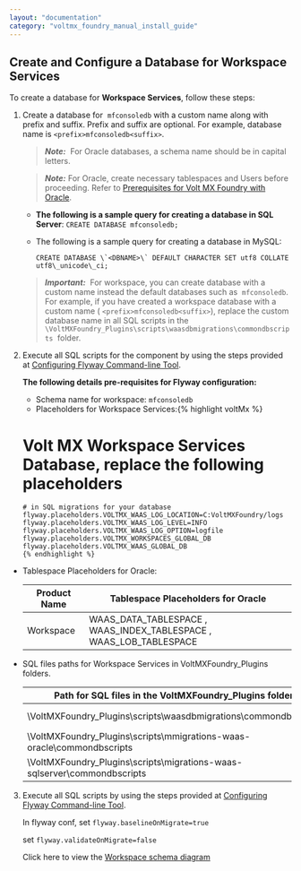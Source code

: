 ```yaml
---
layout: "documentation"
category: "voltmx_foundry_manual_install_guide"
---
```

                              

Create and Configure a Database for Workspace Services
------------------------------------------------------

To create a database for **Workspace Services**, follow these steps:

1.  Create a database for  `mfconsoledb` with a custom name along with prefix and suffix. Prefix and suffix are optional. For example, database name is `<prefix>mfconsoledb<suffix>`.
    
    > **_Note:_**  For Oracle databases, a schema name should be in capital letters.
    
    > **_Note:_** For Oracle, create necessary tablespaces and Users before proceeding. Refer to [Prerequisites for Volt MX Foundry with Oracle](Database_Prerequsites.html#prerequisites-for-volt-mx-foundry-with-oracle).
    
    *   **The following is a sample query for creating a database in SQL Server**:
            ```CREATE DATABASE mfconsoledb;```
        
    *   The following is a sample query for creating a database in MySQL:
    
           ```CREATE DATABASE \`<DBNAME>\` DEFAULT CHARACTER SET utf8 COLLATE utf8\_unicode\_ci;```
        
    
    > **_Important:_**  For workspace, you can create database with a custom name instead the default databases such as  `mfconsoledb`.  
      For example, if you have created a workspace database with a custom name ( `<prefix>mfconsoledb<suffix>`), replace the custom database name in all SQL scripts in the `\VoltMXFoundry_Plugins\scripts\waasdbmigrations\commondbscripts`  folder.  
    
2.  Execute all SQL scripts for the component by using the steps provided at [Configuring Flyway Command-line Tool](FlywayNew.html).
    
    **The following details pre-requisites for Flyway configuration:**
    
    *   Schema name for workspace: `mfconsoledb`
    *   Placeholders for Workspace Services:{% highlight voltMx %}
      # Volt MX Workspace Services Database, replace the following placeholders 
        # in SQL migrations for your database
        flyway.placeholders.VOLTMX_WAAS_LOG_LOCATION=C:VoltMXFoundry/logs
        flyway.placeholders.VOLTMX_WAAS_LOG_LEVEL=INFO
        flyway.placeholders.VOLTMX_WAAS_LOG_OPTION=logfile
        flyway.placeholders.VOLTMX_WORKSPACES_GLOBAL_DB
        flyway.placeholders.VOLTMX_WAAS_GLOBAL_DB
        {% endhighlight %}
  * Tablespace Placeholders for Oracle:
    
    | Product Name | Tablespace Placeholders for Oracle |
    | --- | --- |
    | Workspace | WAAS\_DATA\_TABLESPACE , WAAS\_INDEX\_TABLESPACE , WAAS\_LOB\_TABLESPACE |
        
 * SQL files paths for Workspace Services in VoltMXFoundry\_Plugins folders.
    
    | Path for SQL files in the VoltMXFoundry\_Plugins folder | Database | Component |
    | --- | --- | --- |
    | \\VoltMXFoundry\_Plugins\\scripts\\waasdbmigrations\\commondbscripts | MySQL | Workspace   |
    | \\VoltMXFoundry\_Plugins\\scripts\\mmigrations-waas-oracle\\commondbscripts | Oracle |
    | \\VoltMXFoundry\_Plugins\\scripts\\migrations-waas-sqlserver\\commondbscripts | SQL Server |


3.  Execute all SQL scripts by using the steps provided at [Configuring Flyway Command-line Tool](FlywayNew.html).
    
    In flyway conf, set `flyway.baselineOnMigrate=true`
    
    set `flyway.validateOnMigrate=false`
    
    Click here to view the [Workspace schema diagram](http://docs.voltmx.com/8_x_PDFs/MFSchema_Diagrams/workspace.png)
